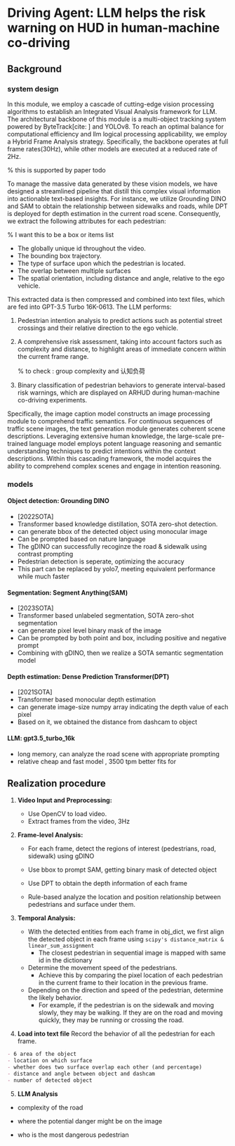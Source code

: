 # Driving Agent: LLM helps the risk warning on HUD in human-machine co-driving

## Background

### system design

In this module, we employ a cascade of cutting-edge vision processing algorithms to establish an Integrated Visual Analysis framework for LLM. The architectural backbone of this module is a multi-object tracking system powered by ByteTrack[cite: ] and YOLOv8. To reach an optimal balance for computational efficiency and llm logical processing applicability, we employ a Hybrid Frame Analysis strategy. Specifically, the backbone operates at full frame rates(30Hz), while other models are  executed at a reduced rate of 2Hz. 

% this is supported by paper todo    

To manage the massive data generated by these vision models, we have designed a streamlined  pipeline that distill this complex visual information into actionable text-based insights. For instance, we utilize Grounding DINO and SAM to obtain the relationship between sidewalks and roads, while DPT is deployed for depth estimation in the current road scene. Consequently, we extract the following attributes for each pedestrian: 

% I want this to be a box or items list

- The globally unique id throughout the video.
- The bounding box trajectory.
- The type of surface upon which the pedestrian is located.
- The overlap between multiple surfaces
- The spatial orientation, including distance and angle, relative to the ego vehicle.

This extracted data is then compressed and combined into text files, which are fed into GPT-3.5 Turbo 16K-0613. The LLM performs:

1. Pedestrian intention analysis to predict actions such as potential street crossings and their relative direction to the ego vehicle.

2. A comprehensive risk assessment, taking into account factors such as complexity and distance, to highlight areas of immediate concern within the current frame range.

   % to check : group complexity and 认知负荷

3. Binary classification of pedestrian behaviors to generate interval-based risk warnings, which are displayed on ARHUD during human-machine co-driving experiments.

Specifically, the image caption model constructs an image processing module to comprehend traffic semantics. For continuous sequences of traffic scene images, the text generation module generates coherent scene descriptions. Leveraging extensive human knowledge, the large-scale pre-trained language model employs potent language reasoning and semantic understanding techniques to predict intentions within the context descriptions. Within this cascading framework, the model acquires the ability to comprehend complex scenes and engage in intention reasoning.




### models

#### Object detection: Grounding DINO

- [2022SOTA]
- Transformer based knowledge distillation, SOTA zero-shot detection. 
- can generate bbox of the detected object using monocular image
- Can be prompted based on nature language
- The gDINO can successfully recoginze the road & sidewalk using contrast prompting
- Pedestrian detection is seperate, optimizing the accuracy
- This part can be replaced by yolo7, meeting equivalent performance while much faster

#### Segmentation: Segment Anything(SAM)

- [2023SOTA]
- Transformer based unlabeled segmentation, SOTA zero-shot segmentation
- can generate pixel level binary mask of the image
- Can be prompted by both point and box, including positive and negative prompt
- Combining with gDINO, then we realize a SOTA semantic segmentation model 

#### Depth estimation: Dense Prediction Transformer(DPT)

- [2021SOTA]
- Transformer based monocular depth estimation
- can generate image-size numpy array indicating the depth value of each pixel
- Based on it, we obtained the distance from dashcam to object

#### LLM: gpt3.5_turbo_16k

- long memory, can analyze the road scene with appropriate prompting
- relative cheap and fast model , 3500 tpm better fits for 



## Realization procedure

1. **Video Input and Preprocessing:** 

   - Use OpenCV to load video.
   - Extract frames from the video, 3Hz

2. **Frame-level Analysis:** 

   - For each frame, detect the regions of interest (pedestrians, road, sidewalk) using gDINO

   - Use bbox to prompt SAM, getting binary mask of detected object

   - Use DPT to obtain the depth information of each frame

   - Rule-based analyze the location and position relationship between pedestrians and surface under them. 

     

3. **Temporal Analysis:**

   - With the detected entities from each frame in obj_dict, we first align the detected object in each frame using `scipy's distance_matrix & linear_sum_assignment`
     - The closest pedestrian in sequential image is mapped with same id in the dictionary
   - Determine the movement speed of the pedestrians.
     - Achieve this by comparing the pixel location of each pedestrian in the current frame to their location in the previous frame.
   - Depending on the direction and speed of the pedestrian, determine the likely behavior.
     - For example, if the pedestrian is on the sidewalk and moving slowly, they may be walking. If they are on the road and moving quickly, they may be running or crossing the road.

4. **Load into text file**
   Record the behavior of all the pedestrian for each frame.

  ```markdown
- 6 area of the object
- location on which surface
- whether does two surface overlap each other (and percentage)
- distance and angle between object and dashcam
- number of detected object
 
  ```

5. **LLM Analysis**

- complexity of the road

- where the potential danger might be on the image

- who is the most dangerous pedestrian